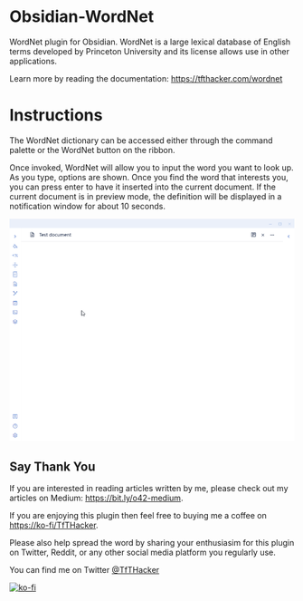 # Obsidian-WordNet
WordNet plugin for Obsidian.  WordNet is a large lexical database of English terms developed by Princeton University and its license allows use in other applications.

Learn more by reading the documentation: https://tfthacker.com/wordnet

# Instructions
The WordNet dictionary can be accessed either through the command palette or the WordNet button on the ribbon. 

Once invoked, WordNet will allow you to input the word you want to look up. As you type, options are shown. Once you find the word that interests you, you can press enter to have it inserted into the current document. If the current document is in preview mode, the definition will be displayed in a notification window for about 10 seconds.

![Feature Preview](FeaturePreview.gif)


## Say Thank You
If you are interested in reading articles written by me, please check out my articles on Medium: https://bit.ly/o42-medium.

If you are enjoying this plugin then feel free to buying me a coffee on [https://ko-fi/TfTHacker](https://ko-fi.com/TfTHacker).

Please also help spread the word by sharing your enthusiasim for this plugin on Twitter, Reddit, or any other social media platform you regularly use. 

You can find me on Twitter [@TfTHacker](https://twitter.com/TfTHacker)

[![ko-fi](https://ko-fi.com/img/githubbutton_sm.svg)](https://ko-fi.com/N4N16TNFD)